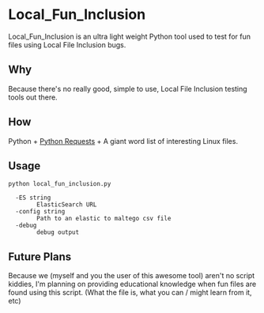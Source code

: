# Local_Fun_Inclusion
 Local_Fun_Inclusion is an ultra light weight Python tool used to test for fun files using Local File Inclusion bugs.
 
## Why
Because there's no really good, simple to use, Local File Inclusion testing tools out there.

## How
Python + [Python Requests](https://requests.readthedocs.io/en/master/) + A giant word list of interesting Linux files.

## Usage

`python local_fun_inclusion.py`

```
  -ES string
        ElasticSearch URL
  -config string
        Path to an elastic to maltego csv file
  -debug
        debug output
```

## Future Plans
Because we (myself and you the user of this awesome tool) aren't no script kiddies, I'm planning on providing educational knowledge when fun files are found using this script. (What the file is, what you can / might learn from it, etc)


